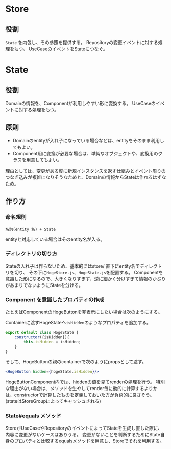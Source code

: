 # Store

## 役割
`State` を内包し、その参照を提供する。
Repositoryの変更イベントに対する処理をもつ。
UseCaseのイベントをStateにつなぐ。

# State

## 役割
Domainの情報を、Componentが利用しやすい形に変換する。
UseCaseのイベントに対する処理をもつ。

## 原則

- Domainのentityが入れ子になっている場合などは、entityをそのまま利用してもよい。
- Component用に変換が必要な場合は、単純なオブジェクトや、変換用のクラスを用意してもよい。

理由としては、変更がある度に新規インスタンスを返す仕組みとイベント周りのつなぎ込みが複雑になりそうなためと、Domainの情報からStateは作れるはずなため。

## 作り方
### 命名規則
```
名詞(entity 名) + State
```
entityと対応している場合はそのentity名が入る。

### ディレクトリの切り方
Stateの入れ子は作らないため、基本的にはstore/ 直下にentity名でディレクトリを切り、
その下に`HogeStore.js`、`HogeState.js`を配置する。
Componentを意識した形になるので、大きくなりすぎず、逆に細かく分けすぎて情報のかぶりがあまりでないようにStateを分ける。

### Component を意識したプロパティの作成
たとえばComponentのHogeButtonを非表示にしたい場合は次のようにする。

Containerに渡すHogeStateへ`isHidden`のようなプロパティを追加する。

```js
export default class HogeState {
    constructor({isHidden}){
        this.isHidden = isHidden;
    }
}
```

そして、HogeButtonの親のcontainerで次のようにpropsとして渡す。

```jsx
<HogeButton hidden={hogeState.isHidden}/>
```

HogeButtonComponent内では、hiddenの値を見てrenderの処理を行う。
特別な理由がない場合は、メソッドを生やしてrender毎に動的に計算するよりかは、constructorで計算したものを定義しておいた方が負荷的に良さそう。
(stateはStoreGroupによってキャッシュされる)

### State#equals メソッド
StoreがUseCaseやRepositoryのイベントによってStateを生成し直した際に、内容に変更がないケースはありうる。
変更がないことを判断するためにState自身のプロパティと比較するequalsメソッドを用意し、Storeでそれを利用する。
